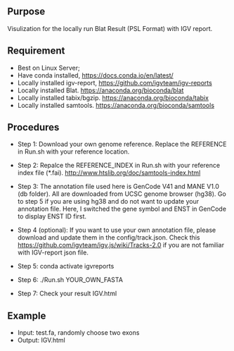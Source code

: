 ## Purpose

Visulization for the locally run Blat Result (PSL Format) with IGV report.

## Requirement

+ Best on Linux Server;
+ Have conda installed, https://docs.conda.io/en/latest/
+ Locally installed igv-report, https://github.com/igvteam/igv-reports
+ Locally installed Blat. https://anaconda.org/bioconda/blat
+ Locally installed tabix/bgzip. https://anaconda.org/bioconda/tabix
+ Locally installed samtools. https://anaconda.org/bioconda/samtools

## Procedures
+ Step 1: Download your own genome reference. Replace the REFERENCE in Run.sh with your reference location. 

+ Step 2: Repalce the REFERENCE_INDEX in Run.sh with your reference index file (*.fai). http://www.htslib.org/doc/samtools-index.html

+ Step 3: The annotation file used here is GenCode V41 and MANE V1.0 (db folder). All are downloaded from UCSC genome browser (hg38). Go to step 5 if you are using hg38 and do not want to update your annotation file. Here, I switched the gene symbol and ENST in GenCode to display ENST ID first. 

+ Step 4 (optional): If you want to use your own annotation file, please download and update them in the config/track.json. Check this https://github.com/igvteam/igv.js/wiki/Tracks-2.0 if you are not familiar with IGV-report json file. 

+ Step 5: conda activate igvreports

+ Step 6: ./Run.sh YOUR_OWN_FASTA

+ Step 7: Check your result IGV.html

## Example
+ Input: test.fa, randomly choose two exons
+ Output: IGV.html
